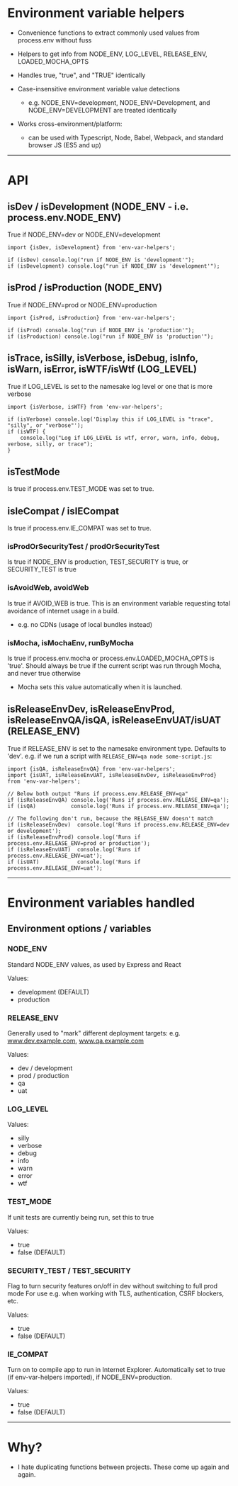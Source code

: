 Environment variable helpers
============================
*   Convenience functions to extract commonly used values from process.env without fuss
*   Helpers to get info from NODE_ENV, LOG_LEVEL, RELEASE_ENV, LOADED_MOCHA_OPTS

*   Handles true, "true", and "TRUE" identically
*   Case-insensitive environment variable value detections
    *   e.g. NODE_ENV=development, NODE_ENV=Development, and NODE_ENV=DEVELOPMENT are treated identically
*   Works cross-environment/platform:
    *   can be used with Typescript, Node, Babel, Webpack, and standard browser JS (ES5 and up)

----

API
===
## isDev / isDevelopment (NODE_ENV - i.e. process.env.NODE_ENV)
True if NODE_ENV=dev or NODE_ENV=development

    import {isDev, isDevelopment} from 'env-var-helpers';

    if (isDev) console.log("run if NODE_ENV is 'development'");
    if (isDevelopment) console.log("run if NODE_ENV is 'development'");

## isProd / isProduction (NODE_ENV)
True if NODE_ENV=prod or NODE_ENV=production

    import {isProd, isProduction} from 'env-var-helpers';

    if (isProd) console.log("run if NODE_ENV is 'production'");
    if (isProduction) console.log("run if NODE_ENV is 'production'");

## isTrace, isSilly, isVerbose, isDebug, isInfo, isWarn, isError, isWTF/isWtf (LOG_LEVEL) 
True if LOG_LEVEL is set to the namesake log level or one that is more verbose

    import {isVerbose, isWTF} from 'env-var-helpers';

    if (isVerbose) console.log('Display this if LOG_LEVEL is "trace", "silly", or "verbose"');
    if (isWTF) {
        console.log("Log if LOG_LEVEL is wtf, error, warn, info, debug, verbose, silly, or trace");
    }

## isTestMode
Is true if process.env.TEST_MODE was set to true.

## isIeCompat / isIECompat
Is true if process.env.IE_COMPAT was set to true.

### isProdOrSecurityTest / prodOrSecurityTest
Is true if NODE_ENV is production, TEST_SECURITY is true, or SECURITY_TEST is true

### isAvoidWeb, avoidWeb
Is true if AVOID_WEB is true.
This is an environment variable requesting total avoidance of internet usage in a build.
*   e.g. no CDNs (usage of local bundles instead)

### isMocha, isMochaEnv, runByMocha
Is true if process.env.mocha or process.env.LOADED_MOCHA_OPTS is 'true'.
Should always be true if the current script was run through Mocha, and never true otherwise
*   Mocha sets this value automatically when it is launched.

## isReleaseEnvDev, isReleaseEnvProd, isReleaseEnvQA/isQA, isReleaseEnvUAT/isUAT (RELEASE_ENV)
True if RELEASE_ENV is set to the namesake environment type. Defaults to 'dev'.
e.g. if we run a script with `RELEASE_ENV=qa node some-script.js`:

    import {isQA, isReleaseEnvQA} from 'env-var-helpers';
    import {isUAT, isReleaseEnvUAT, isReleaseEnvDev, isReleaseEnvProd} from 'env-var-helpers';

    // Below both output "Runs if process.env.RELEASE_ENV=qa"
    if (isReleaseEnvQA) console.log('Runs if process.env.RELEASE_ENV=qa');
    if (isQA)           console.log('Runs if process.env.RELEASE_ENV=qa');

    // The following don't run, because the RELEASE_ENV doesn't match
    if (isReleaseEnvDev)  console.log('Runs if process.env.RELEASE_ENV=dev or development');
    if (isReleaseEnvProd) console.log('Runs if process.env.RELEASE_ENV=prod or production');
    if (isReleaseEnvUAT)  console.log('Runs if process.env.RELEASE_ENV=uat');
    if (isUAT)            console.log('Runs if process.env.RELEASE_ENV=uat');

----

Environment variables handled
=============================
Environment options / variables
-------------------------------
### NODE_ENV
Standard NODE_ENV values, as used by Express and React

Values:
*   development (DEFAULT)
*   production

### RELEASE_ENV
Generally used to "mark" different deployment targets: e.g. www.dev.example.com, www.qa.example.com

Values:
*   dev / development
*   prod / production
*   qa
*   uat

### LOG_LEVEL
Values:
*   silly
*   verbose
*   debug
*   info
*   warn
*   error
*   wtf

### TEST_MODE
If unit tests are currently being run, set this to true

Values:
*   true
*   false (DEFAULT)

### SECURITY_TEST / TEST_SECURITY
Flag to turn security features on/off in dev without switching to full prod mode
For use e.g. when working with TLS, authentication, CSRF blockers, etc.

Values:
*   true
*   false (DEFAULT)

### IE_COMPAT
Turn on to compile app to run in Internet Explorer.
Automatically set to true (if env-var-helpers imported), if NODE_ENV=production.

Values:
*   true
*   false (DEFAULT)

----
# Why?
*   I hate duplicating functions between projects. These come up again and again.

